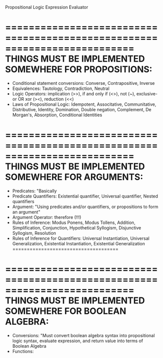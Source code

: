 Propositional Logic Expression Evaluator

==========================================================================
THINGS MUST BE IMPLEMENTED SOMEWHERE FOR PROPOSITIONS:
==========================================================================
* Conditional statement conversions: Converse, Contrapositive, Inverse
* Equivalences: Tautology, Contradiction, Neutral
* Logic Operators: implication (>>), if and only if (<>), not (~), exclusive-or OR xor (><), reduction (<<)
* Laws of Propositional Logic: Idempotent, Associtative, Communitative, Distributive, Identity, Domination, Double negation, Complement, De Morgan's, Absorption, Conditional Identities

==========================================================================
THINGS MUST BE IMPLEMENTED SOMEWHERE FOR ARGUMENTS:
==========================================================================
* Predicates: "Basically 
* Predicate Quantifiers: Existential quantifier, Universal quantifier, Nested quantifiers
* Argument: "Using predicates and/or quantifiers, or propositions to form an argument"
* Argument Operator: therefore (!!!)
* Rules of Inference: Modus Ponens, Modus Tollens, Addition, Simplification, Conjunction, Hypothetical Syllogism, Disjunctive Syllogism, Resolution
* Rules of Inference for Quantifiers: Universal Instantiation, Universal Generalization, Existential Instantiation, Existential Generalization
=====================================


==========================================================================
THINGS MUST BE IMPLEMENTED SOMEWHERE FOR BOOLEAN ALGEBRA:
==========================================================================
* Conversions: "Must convert boolean algebra syntax into propositional logic syntax, evaluate expression, and return value into terms of Boolean Algebra
* Functions: 